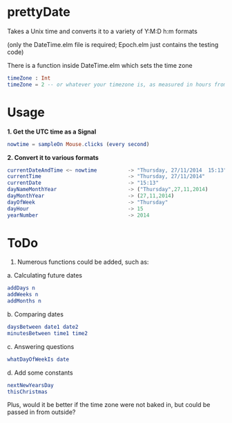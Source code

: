 prettyDate
==========

Takes a Unix time and converts it to a variety of Y:M:D h:m formats

(only the DateTime.elm file is required; Epoch.elm just contains the testing code)

There is a function inside DateTime.elm which sets the time zone

```elm
timeZone : Int
timeZone = 2 -- or whatever your timezone is, as measured in hours from UTC
```

Usage
=====

**1. Get the UTC time as a Signal**

```elm
nowtime = sampleOn Mouse.clicks (every second)
```

**2. Convert it to various formats**

```elm
currentDateAndTime <~ nowtime          -> "Thursday, 27/11/2014  15:13"
currentTime                            -> "Thursday, 27/11/2014"
currentDate                            -> "15:13"
dayNameMonthYear                       -> ("Thursday",27,11,2014)
dayMonthYear                           -> (27,11,2014)
dayOfWeek                              -> "Thursday"
dayHour                                -> 15
yearNumber                             -> 2014
```

ToDo
====

1. Numerous functions could be added, such as:

a. Calculating future dates

```elm
addDays n
addWeeks n
addMonths n
```

b. Comparing dates

```elm
daysBetween date1 date2
minutesBetween time1 time2
```

c. Answering questions

```elm
whatDayOfWeekIs date
```

d. Add some constants

```elm
nextNewYearsDay
thisChristmas
```

Plus, would it be better if the time zone were not baked in, but could be passed in from outside?
